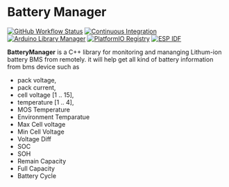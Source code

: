 # Battery Manager


[![GitHub Workflow Status](https://img.shields.io/github/actions/workflow/status/bblanchon/ArduinoJson/ci.yml?branch=6.x&logo=github)](https://github.com/bblanchon/ArduinoJson/actions?query=workflow%3A%22Continuous+Integration%22+branch%3A6.x)
[![Continuous Integration](https://ci.appveyor.com/api/projects/status/m7s53wav1l0abssg/branch/6.x?svg=true)](https://ci.appveyor.com/project/bblanchon/arduinojson/branch/6.x)
[![Arduino Library Manager](https://img.shields.io/static/v1?label=Arduino&message=v6.21.2&logo=arduino&logoColor=white&color=blue)](https://www.ardu-badge.com/ArduinoJson/6.21.2)
[![PlatformIO Registry](https://badges.registry.platformio.org/packages/bblanchon/library/ArduinoJson.svg?version=6.21.2)](https://registry.platformio.org/packages/libraries/bblanchon/ArduinoJson?version=6.21.2) 
[![ESP IDF](https://img.shields.io/static/v1?label=ESP+IDF&message=v6.21.2&logo=cpu&logoColor=white&color=blue)](https://components.espressif.com/components/bblanchon/arduinojson)  


**BatteryManager** is a C++ library for monitoring and mananging Lithum-ion battery BMS from remotely. it will help get all kind of battery information from bms device such as 
* pack voltage,
* pack current,
* cell voltage [1 .. 15],
* temperature [1 .. 4],
* MOS Temperature
* Environment Temparatue
* Max Cell voltage
* Min Cell Voltage
* Voltage Diff
* SOC
* SOH
* Remain Capacity
* Full Capacity
* Battery Cycle
 